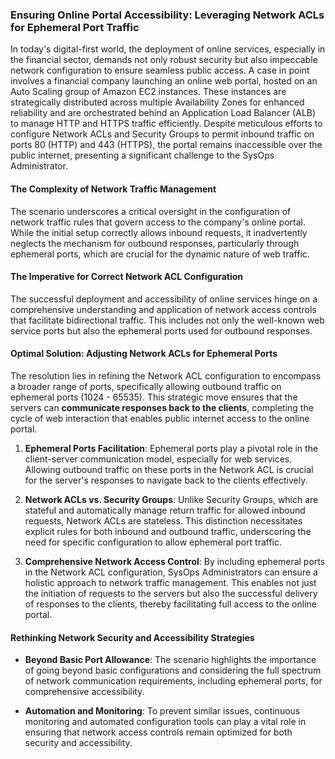 ### Ensuring Online Portal Accessibility: Leveraging Network ACLs for Ephemeral Port Traffic

In today's digital-first world, the deployment of online services, especially in the financial sector, demands not only robust security but also impeccable network configuration to ensure seamless public access. A case in point involves a financial company launching an online web portal, hosted on an Auto Scaling group of Amazon EC2 instances. These instances are strategically distributed across multiple Availability Zones for enhanced reliability and are orchestrated behind an Application Load Balancer (ALB) to manage HTTP and HTTPS traffic efficiently. Despite meticulous efforts to configure Network ACLs and Security Groups to permit inbound traffic on ports 80 (HTTP) and 443 (HTTPS), the portal remains inaccessible over the public internet, presenting a significant challenge to the SysOps Administrator.

#### The Complexity of Network Traffic Management

The scenario underscores a critical oversight in the configuration of network traffic rules that govern access to the company's online portal. While the initial setup correctly allows inbound requests, it inadvertently neglects the mechanism for outbound responses, particularly through ephemeral ports, which are crucial for the dynamic nature of web traffic.

#### The Imperative for Correct Network ACL Configuration

The successful deployment and accessibility of online services hinge on a comprehensive understanding and application of network access controls that facilitate bidirectional traffic. This includes not only the well-known web service ports but also the ephemeral ports used for outbound responses.

#### Optimal Solution: Adjusting Network ACLs for Ephemeral Ports

The resolution lies in refining the Network ACL configuration to encompass a broader range of ports, specifically allowing outbound traffic on ephemeral ports (1024 - 65535). This strategic move ensures that the servers can **communicate responses back to the clients**, completing the cycle of web interaction that enables public internet access to the online portal.

1. **Ephemeral Ports Facilitation**: Ephemeral ports play a pivotal role in the client-server communication model, especially for web services. Allowing outbound traffic on these ports in the Network ACL is crucial for the server's responses to navigate back to the clients effectively.
    
2. **Network ACLs vs. Security Groups**: Unlike Security Groups, which are stateful and automatically manage return traffic for allowed inbound requests, Network ACLs are stateless. This distinction necessitates explicit rules for both inbound and outbound traffic, underscoring the need for specific configuration to allow ephemeral port traffic.
    
3. **Comprehensive Network Access Control**: By including ephemeral ports in the Network ACL configuration, SysOps Administrators can ensure a holistic approach to network traffic management. This enables not just the initiation of requests to the servers but also the successful delivery of responses to the clients, thereby facilitating full access to the online portal.

#### Rethinking Network Security and Accessibility Strategies

- **Beyond Basic Port Allowance**: The scenario highlights the importance of going beyond basic configurations and considering the full spectrum of network communication requirements, including ephemeral ports, for comprehensive accessibility.
    
- **Automation and Monitoring**: To prevent similar issues, continuous monitoring and automated configuration tools can play a vital role in ensuring that network access controls remain optimized for both security and accessibility.